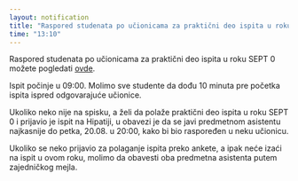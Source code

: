 ```yaml
---
layout: notification
title: "Raspored studenata po učionicama za praktični deo ispita u roku SEPT 0"
time: "13:10"
---
```


Raspored studenata po učionicama za praktični deo ispita u roku SEPT 0 možete pogledati [ovde](../../../ispiti/rasporedi/sept0.pdf).

Ispit počinje u 09:00. Molimo sve studente da dođu 10 minuta pre početka ispita
ispred odgovarajuće učionice.

Ukoliko neko nije na spisku, a želi da polaže praktični deo ispita u roku
SEPT 0 i prijavio je ispit na Hipatiji, u obavezi je da se javi predmetnom asistentu najkasnije do petka, 20.08. u 20:00, kako
bi bio raspoređen u neku učionicu.

Ukoliko se neko prijavio za polaganje ispita preko ankete, a ipak neće
izaći na ispit u ovom roku, molimo da obavesti oba predmetna asistenta putem zajedničkog mejla.
